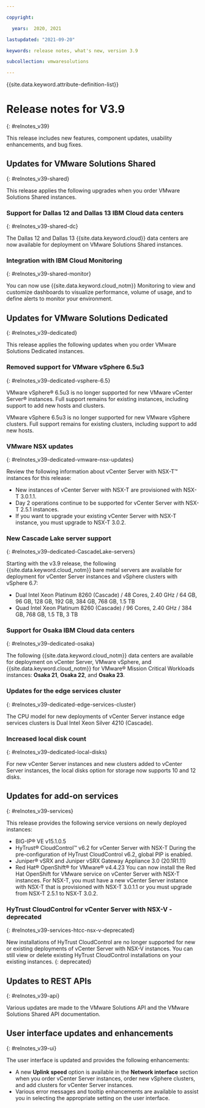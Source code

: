 ```yaml
---

copyright:

  years:  2020, 2021

lastupdated: "2021-09-20"

keywords: release notes, what's new, version 3.9

subcollection: vmwaresolutions

---
```


{{site.data.keyword.attribute-definition-list}}

# Release notes for V3.9
{: #relnotes_v39}

This release includes new features, component updates, usability enhancements, and bug fixes.

## Updates for VMware Solutions Shared
{: #relnotes_v39-shared}

This release applies the following upgrades when you order VMware Solutions Shared instances.

### Support for Dallas 12 and Dallas 13 IBM Cloud data centers
{: #relnotes_v39-shared-dc}

The Dallas 12 and Dallas 13 {{site.data.keyword.cloud}} data centers are now available for deployment on VMware Solutions Shared instances.

### Integration with IBM Cloud Monitoring
{: #relnotes_v39-shared-monitor}

You can now use {{site.data.keyword.cloud_notm}} Monitoring to view and customize dashboards to visualize performance, volume of usage, and to define alerts to monitor your environment.

## Updates for VMware Solutions Dedicated
{: #relnotes_v39-dedicated}

This release applies the following updates when you order VMware Solutions Dedicated instances.

### Removed support for VMware vSphere 6.5u3
{: #relnotes_v39-dedicated-vsphere-6.5}

VMware vSphere® 6.5u3 is no longer supported for new VMware vCenter Server® instances. Full support remains for existing instances, including support to add new hosts and clusters.

VMware vSphere 6.5u3 is no longer supported for new VMware vSphere clusters. Full support remains for existing clusters, including support to add new hosts.

### VMware NSX updates
{: #relnotes_v39-dedicated-vmware-nsx-updates}

Review the following information about vCenter Server with NSX-T™ instances for this release:

* New instances of vCenter Server with NSX-T are provisioned with NSX-T 3.0.1.1.
* Day 2 operations continue to be supported for vCenter Server with NSX-T 2.5.1 instances.
* If you want to upgrade your existing vCenter Server with NSX-T instance, you must upgrade to NSX-T 3.0.2.

### New Cascade Lake server support
{: #relnotes_v39-dedicated-CascadeLake-servers}

Starting with the v3.9 release, the following {{site.data.keyword.cloud_notm}} bare metal servers are available for deployment for vCenter Server instances and vSphere clusters with vSphere 6.7:

* Dual Intel Xeon Platinum 8260 (Cascade) / 48 Cores, 2.40 GHz / 64 GB, 96 GB, 128 GB, 192 GB, 384 GB, 768 GB, 1.5 TB
* Quad Intel Xeon Platinum 8260 (Cascade) / 96 Cores, 2.40 GHz / 384 GB, 768 GB, 1.5 TB, 3 TB

### Support for Osaka IBM Cloud data centers
{: #relnotes_v39-dedicated-osaka}

The following {{site.data.keyword.cloud_notm}} data centers are available for deployment on vCenter Server, VMware vSphere, and {{site.data.keyword.cloud_notm}} for VMware® Mission Critical Workloads instances: **Osaka 21**, **Osaka 22**, and **Osaka 23**.

### Updates for the edge services cluster
{: #relnotes_v39-dedicated-edge-services-cluster}

The CPU model for new deployments of vCenter Server instance edge services clusters is Dual Intel Xeon Silver 4210 (Cascade).

### Increased local disk count
{: #relnotes_v39-dedicated-local-disks}

For new vCenter Server instances and new clusters added to vCenter Server instances, the local disks option for storage now supports 10 and 12 disks.

## Updates for add-on services
{: #relnotes_v39-services}

This release provides the following service versions on newly deployed instances:
* BIG-IP® VE v15.1.0.5
* HyTrust® CloudControl™ v6.2 for vCenter Server with NSX-T
   During the pre-configuration of HyTrust CloudControl v6.2, global PIP is enabled.
* Juniper® vSRX and Juniper vSRX Gateway Appliance 3.0 (20.1R1.11)
* Red Hat® OpenShift® for VMware® v4.4.23
   You can now install the Red Hat OpenShift for VMware service on vCenter Server with NSX-T instances. For NSX-T, you must have a new vCenter Server instance with NSX-T that is provisioned with NSX-T 3.0.1.1 or you must upgrade from NSX-T 2.5.1 to NSX-T 3.0.2.

### HyTrust CloudControl for vCenter Server with NSX-V - deprecated
{: #relnotes_v39-services-htcc-nsx-v-deprecated}

New installations of HyTrust CloudControl are no longer supported for new or existing deployments of vCenter Server with NSX-V instances. You can still view or delete existing HyTrust CloudControl installations on your existing instances.
{: deprecated}

## Updates to REST APIs
{: #relnotes_v39-api}

Various updates are made to the VMware Solutions API and the VMware Solutions Shared API documentation.

## User interface updates and enhancements
{: #relnotes_v39-ui}

The user interface is updated and provides the following enhancements:

* A new **Uplink speed** option is available in the **Network interface** section when you order vCenter Server instances, order new vSphere clusters, and add clusters for vCenter Server instances.
* Various error messages and tooltip enhancements are available to assist you in selecting the appropriate setting on the user interface.
